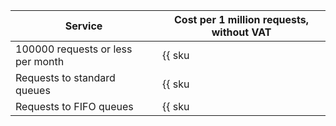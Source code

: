 | Service | Cost per 1 million requests, without VAT |
| ----- | ----- |
| 100000 requests or less per month | {{ sku|USD|ymq.queue.std.requests|string }} |
| Requests to standard queues | {{ sku|USD|ymq.queue.std.requests|pricingRate.0.1|string }} |
| Requests to FIFO queues | {{ sku|USD|ymq.queue.fifo.requests|pricingRate.0.1|string }} |
